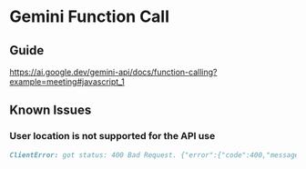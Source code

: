 # Gemini Function Call

## Guide

https://ai.google.dev/gemini-api/docs/function-calling?example=meeting#javascript_1

## Known Issues

### User location is not supported for the API use

```md
ClientError: got status: 400 Bad Request. {"error":{"code":400,"message":"User location is not supported for the API use.","status":"FAILED_PRECONDITION"}}
```
